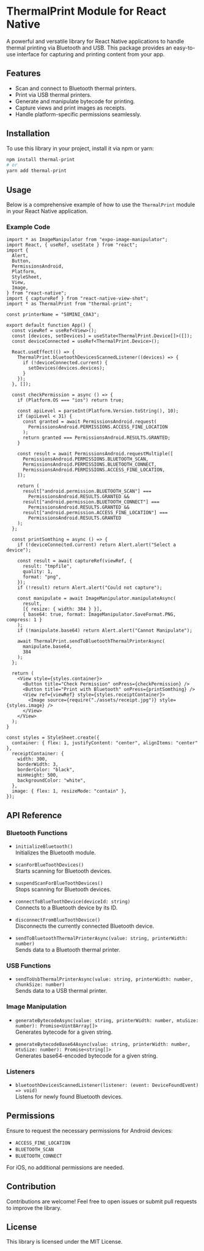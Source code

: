 # ThermalPrint Module for React Native

A powerful and versatile library for React Native applications to handle thermal printing via Bluetooth and USB. This package provides an easy-to-use interface for capturing and printing content from your app.

## Features

- Scan and connect to Bluetooth thermal printers.
- Print via USB thermal printers.
- Generate and manipulate bytecode for printing.
- Capture views and print images as receipts.
- Handle platform-specific permissions seamlessly.

## Installation

To use this library in your project, install it via npm or yarn:

```bash
npm install thermal-print
# or
yarn add thermal-print
```

## Usage

Below is a comprehensive example of how to use the `ThermalPrint` module in your React Native application.

### Example Code

```tsx
import * as ImageManipulator from "expo-image-manipulator";
import React, { useRef, useState } from "react";
import {
  Alert,
  Button,
  PermissionsAndroid,
  Platform,
  StyleSheet,
  View,
  Image,
} from "react-native";
import { captureRef } from "react-native-view-shot";
import * as ThermalPrint from "thermal-print";

const printerName = "58MINI_C0A3";

export default function App() {
  const viewRef = useRef<View>();
  const [devices, setDevices] = useState<ThermalPrint.Device[]>([]);
  const deviceConnected = useRef<ThermalPrint.Device>();

  React.useEffect(() => {
    ThermalPrint.bluetoothDevicesScannedListener((devices) => {
      if (!deviceConnected.current) {
        setDevices(devices.devices);
      }
    });
  }, []);

  const checkPermission = async () => {
    if (Platform.OS === "ios") return true;

    const apiLevel = parseInt(Platform.Version.toString(), 10);
    if (apiLevel < 31) {
      const granted = await PermissionsAndroid.request(
        PermissionsAndroid.PERMISSIONS.ACCESS_FINE_LOCATION
      );
      return granted === PermissionsAndroid.RESULTS.GRANTED;
    }

    const result = await PermissionsAndroid.requestMultiple([
      PermissionsAndroid.PERMISSIONS.BLUETOOTH_SCAN,
      PermissionsAndroid.PERMISSIONS.BLUETOOTH_CONNECT,
      PermissionsAndroid.PERMISSIONS.ACCESS_FINE_LOCATION,
    ]);

    return (
      result["android.permission.BLUETOOTH_SCAN"] ===
        PermissionsAndroid.RESULTS.GRANTED &&
      result["android.permission.BLUETOOTH_CONNECT"] ===
        PermissionsAndroid.RESULTS.GRANTED &&
      result["android.permission.ACCESS_FINE_LOCATION"] ===
        PermissionsAndroid.RESULTS.GRANTED
    );
  };

  const printSomthing = async () => {
    if (!deviceConnected.current) return Alert.alert("Select a device");

    const result = await captureRef(viewRef, {
      result: "tmpfile",
      quality: 1,
      format: "png",
    });
    if (!result) return Alert.alert("Could not capture");

    const manipulate = await ImageManipulator.manipulateAsync(
      result,
      [{ resize: { width: 384 } }],
      { base64: true, format: ImageManipulator.SaveFormat.PNG, compress: 1 }
    );
    if (!manipulate.base64) return Alert.alert("Cannot Manipulate");

    await ThermalPrint.sendToBluetoothThermalPrinterAsync(
      manipulate.base64,
      384
    );
  };

  return (
    <View style={styles.container}>
      <Button title="Check Permission" onPress={checkPermission} />
      <Button title="Print with Bluetooth" onPress={printSomthing} />
      <View ref={viewRef} style={styles.receiptContainer}>
        <Image source={require("./assets/receipt.jpg")} style={styles.image} />
      </View>
    </View>
  );
}

const styles = StyleSheet.create({
  container: { flex: 1, justifyContent: "center", alignItems: "center" },
  receiptContainer: {
    width: 300,
    borderWidth: 3,
    borderColor: "black",
    minHeight: 500,
    backgroundColor: "white",
  },
  image: { flex: 1, resizeMode: "contain" },
});
```

## API Reference

### Bluetooth Functions

- `initializeBluetooth()`  
  Initializes the Bluetooth module.

- `scanForBlueToothDevices()`  
  Starts scanning for Bluetooth devices.

- `suspendScanForBlueToothDevices()`  
  Stops scanning for Bluetooth devices.

- `connectToBlueToothDevice(deviceId: string)`  
  Connects to a Bluetooth device by its ID.

- `disconnectFromBlueToothDevice()`  
  Disconnects the currently connected Bluetooth device.

- `sendToBluetoothThermalPrinterAsync(value: string, printerWidth: number)`  
  Sends data to a Bluetooth thermal printer.

### USB Functions

- `sendToUsbThermalPrinterAsync(value: string, printerWidth: number, chunkSize: number)`  
  Sends data to a USB thermal printer.

### Image Manipulation

- `generateBytecodeAsync(value: string, printerWidth: number, mtuSize: number): Promise<Uint8Array[]>`  
  Generates bytecode for a given string.

- `generateBytecodeBase64Async(value: string, printerWidth: number, mtuSize: number): Promise<string[]>`  
  Generates base64-encoded bytecode for a given string.

### Listeners

- `bluetoothDevicesScannedListener(listener: (event: DeviceFoundEvent) => void)`  
  Listens for newly found Bluetooth devices.

## Permissions

Ensure to request the necessary permissions for Android devices:

- `ACCESS_FINE_LOCATION`
- `BLUETOOTH_SCAN`
- `BLUETOOTH_CONNECT`

For iOS, no additional permissions are needed.

## Contribution

Contributions are welcome! Feel free to open issues or submit pull requests to improve the library.

## License

This library is licensed under the MIT License.
